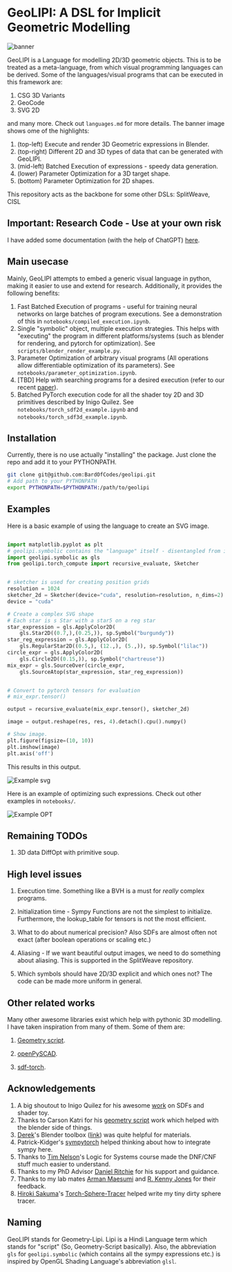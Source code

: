 # GeoLIPI: A DSL for Implicit Geometric Modelling

![banner](assets/banner_3.png)


GeoLIPI is a Language for modelling 2D/3D geometric objects. This is to be treated as a meta-language, from which visual programming languages can be derived. Some of the languages/visual programs that can be executed in this framework are:

1. CSG 3D Variants
2. GeoCode
3. SVG 2D

and many more. Check out `languages.md` for more details. The banner image shows ome of the highlights:

1. (top-left) Execute and render 3D Geometric expressions in Blender.
2. (top-right) Different 2D and 3D types of data that can be generated with GeoLIPI.
3. (mid-left) Batched Execution of expressions - speedy data generation.
4. (lower) Parameter Optimization for a 3D target shape.
5. (bottom) Parameter Optimization for 2D shapes.

This repository acts as the backbone for some other DSLs: SplitWeave, CISL

## Important: Research Code - Use at your own risk

I have added some documentation (with the help of ChatGPT) [here](https://bardofcodes.github.io/geolipi/index.html).

## Main usecase

Mainly, GeoLIPI attempts to embed a generic visual language in python, making it easier to use and extend for research. Additionally, it provides the following benefits:

1) Fast Batched Execution of programs - useful for training neural networks on large batches of program executions. See a demonstration of this in `notebooks/compiled_execution.ipynb`.
2) Single "symbolic" object, multiple execution strategies. This helps with "executing" the program in different platforms/systems (such as blender for rendering, and pytorch for optimization). See `scripts/blender_render_example.py`.
3) Parameter Optimization of arbitrary visual programs (All operations allow differentiable optimization of its parameters). See `notebooks/parameter_optimization.ipynb`.
4) [TBD] Help with searching programs for a desired execution (refer to our recent [paper](https://bardofcodes.github.io/coref/)).
5) Batched PyTorch execution code for all the shader toy 2D and 3D primitives described by Inigo Quilez. See `notebooks/torch_sdf2d_example.ipynb` and `notebooks/torch_sdf3d_example.ipynb`.

## Installation

Currently, there is no use actually "installing" the package. Just clone the repo and add it to your PYTHONPATH.

```bash
git clone git@github.com:BardOfCodes/geolipi.git
# Add path to your PYTHONPATH
export PYTHONPATH=$PYTHONPATH:/path/to/geolipi
```

## Examples

Here is a basic example of using the language to create an SVG image.

```python

import matplotlib.pyplot as plt
# geolipi.symbolic contains the "language" itself - disentangled from its evaluation/execution.
import geolipi.symbolic as gls
from geolipi.torch_compute import recursive_evaluate, Sketcher


# sketcher is used for creating position grids
resolution = 1024
sketcher_2d = Sketcher(device="cuda", resolution=resolution, n_dims=2)
device = "cuda"

# Create a complex SVG shape
# Each star is s Star with a star5 on a reg star
star_expression = gls.ApplyColor2D(
    gls.Star2D((0.7,),(0.25,)), sp.Symbol("burgundy"))
star_reg_expression = gls.ApplyColor2D(
    gls.RegularStar2D((0.5,), (12.,), (5.,)), sp.Symbol("lilac"))
circle_expr = gls.ApplyColor2D(
    gls.Circle2D((0.15,)), sp.Symbol("chartreuse"))
mix_expr = gls.SourceOver(circle_expr, 
    gls.SourceAtop(star_expression, star_reg_expression))


# Convert to pytorch tensors for evaluation
# mix_expr.tensor()

output = recursive_evaluate(mix_expr.tensor(), sketcher_2d)

image = output.reshape(res, res, 4).detach().cpu().numpy()

# Show image.
plt.figure(figsize=(10, 10))
plt.imshow(image)
plt.axis('off')
```

This results in this output.

![Example svg](assets/example_svg.png)

Here is an example of optimizing such expressions. Check out other examples in `notebooks/`.

![Example OPT](assets/starry.gif)

## Remaining TODOs

1) 3D data DiffOpt with primitive soup.

## High level issues

1) Execution time. Something like a BVH is a must for *really* complex programs.

2) Initialization time - Sympy Functions are not the simplest to initialize. Furthermore, the lookup_table for tensors is not the most efficient.

3) What to do about numerical precision? Also SDFs are almost often not exact (after boolean operations or scaling etc.)

4) Aliasing - If we want beautiful output images, we need to do something about aliasing. This is supported in the SplitWeave repository.

5) Which symbols should have 2D/3D explicit and which ones not? The code can be made more uniform in general.

## Other related works

Many other awesome libraries exist which help with pythonic 3D modelling. I have taken inspiration from many of them. Some of them are:

1) [Geometry script](https://github.com/carson-katri/geometry-script).

2) [openPySCAD](https://github.com/taxpon/openpyscad).

3) [sdf-torch](https://github.com/unixpickle/sdf-torch).

## Acknowledgements

1) A big shoutout to Inigo Quilez for his awesome [work](https://www.iquilezles.org/www/index.htm) on SDFs and shader toy.
2) Thanks to Carson Katri for his [geometry script](https://github.com/carson-katri/geometry-script) work which helped with the blender side of things.
3) [Derek](https://www.dgp.toronto.edu/~hsuehtil/)'s Blender toolbox ([link](https://github.com/HTDerekLiu/BlenderToolbox)) was quite helpful for materials.
4) Patrick-Kidger's [sympytorch](https://github.com/patrick-kidger/sympytorch) helped thinking about how to integrate sympy here.
5) Thanks to [Tim Nelson](https://cs.brown.edu/~tbn/)'s Logic for Systems course made the DNF/CNF stuff much easier to understand.
6) Thanks to my PhD Advisor [Daniel Ritchie](https://dritchie.github.io/) for his support and guidance.
7) Thanks to my lab mates [Arman Maesumi](https://armanmaesumi.github.io/) and [R. Kenny Jones](https://rkjones4.github.io/) for their feedback.
8) [Hiroki Sakuma](https://hirokisakuma.com/)'s [Torch-Sphere-Tracer](https://github.com/skmhrk1209/Torch-Sphere-Tracer) helped write my tiny dirty sphere tracer.

## Naming

GeoLIPI stands for Geometry-Lipi. Lipi is a Hindi Language term which stands for "script" (So, Geometry-Script basically). Also, the abbreviation `gls` for `geolipi.symbolic` (which contains all the sympy expressions etc.) is inspired by OpenGL Shading Language's abbreviation `glsl`.
